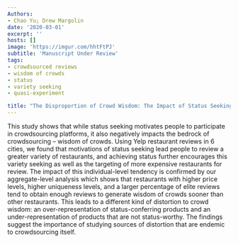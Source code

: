 ```yaml
---
Authors:
- Chao Yu; Drew Margolin
date: '2020-03-01'
excerpt: ''
hosts: []
image: 'https://imgur.com/hhtFtPJ'
subtitle: 'Manuscript Under Review'
tags:
- crowdsourced reviews
- wisdom of crowds
- status
- variety seeking
- quasi-experiment

title: "The Disproportion of Crowd Wisdom: The Impact of Status Seeking on Yelp Reviews"
---
```


This study shows that while status seeking motivates people to participate in crowdsourcing platforms, it also negatively impacts the bedrock of crowdsourcing – wisdom of crowds. Using Yelp restaurant reviews in 6 cities, we found that motivations of status seeking lead people to review a greater variety of restaurants, and achieving status further encourages this variety seeking as well as the targeting of more expensive restaurants for review. The impact of this individual-level tendency is confirmed by our aggregate-level analysis which shows that restaurants with higher price levels, higher uniqueness levels, and a larger percentage of elite reviews tend to obtain enough reviews to generate wisdom of crowds sooner than other restaurants. This leads to a different kind of distortion to crowd wisdom: an over-representation of status-conferring products and an under-representation of products that are not status-worthy. The findings suggest the importance of studying sources of distortion that are endemic to crowdsourcing itself.   

